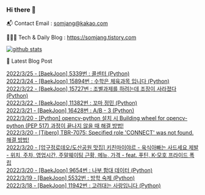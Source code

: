 ### Hi there 👋

📬  Contact Email : somjang@kakao.com

👨🏻‍💻  Tech & Daily Blog : https://somjang.tistory.com

[![github stats](https://github-readme-stats.vercel.app/api?username=SOMJANG&show_icons=true&hide_border=False)](https://somjang.tistory.com)

🤩 Latest Blog Post

[2022/3/25 - [BaekJoon] 5339번 : 콜센터 (Python)](https://somjang.tistory.com/entry/BaekJoon-5339%EB%B2%88-%EC%BD%9C%EC%84%BC%ED%84%B0-Python) <br>
[2022/3/24 - [BaekJoon] 15894번 : 수학은 체육과목 입니다 (Python)](https://somjang.tistory.com/entry/BaekJoon-15894%EB%B2%88-%EC%88%98%ED%95%99%EC%9D%80-%EC%B2%B4%EC%9C%A1%EA%B3%BC%EB%AA%A9-%EC%9E%85%EB%8B%88%EB%8B%A4-Python) <br>
[2022/3/22 - [BaekJoon] 15727번 : 조별과제를 하려는데 조장이 사라졌다 (Python)](https://somjang.tistory.com/entry/BaekJoon-15727%EB%B2%88-%EC%A1%B0%EB%B3%84%EA%B3%BC%EC%A0%9C%EB%A5%BC-%ED%95%98%EB%A0%A4%EB%8A%94%EB%8D%B0-%EC%A1%B0%EC%9E%A5%EC%9D%B4-%EC%82%AC%EB%9D%BC%EC%A1%8C%EB%8B%A4-Python) <br>
[2022/3/22 - [BaekJoon] 11382번 : 꼬마 정민 (Python)](https://somjang.tistory.com/entry/BaekJoon-11382%EB%B2%88-%EA%BC%AC%EB%A7%88-%EC%A0%95%EB%AF%BC-Python) <br>
[2022/3/21 - [BaekJoon] 16428번 : A/B - 3 (Python)](https://somjang.tistory.com/entry/BaekJoon-16428%EB%B2%88-AB-3-Python) <br>
[2022/3/20 - [Python] opencv-python 설치 시 Building wheel for opencv-python (PEP 517) 과정이 끝나지 않을 때 해결 방법!](https://somjang.tistory.com/entry/Python-opencv-python-%EC%84%A4%EC%B9%98-%EC%8B%9C-Building-wheel-for-opencv-python-PEP-517-%EA%B3%BC%EC%A0%95%EC%9D%B4-%EB%81%9D%EB%82%98%EC%A7%80-%EC%95%8A%EC%9D%84-%EB%95%8C-%ED%95%B4%EA%B2%B0-%EB%B0%A9%EB%B2%95) <br>
[2022/3/20 - [Tibero] TBR-7075: Specified role 'CONNECT' was not found. 해결 방법!](https://somjang.tistory.com/entry/Tibero-TBR-7075-Specified-role-CONNECT-was-not-found-%ED%95%B4%EA%B2%B0-%EB%B0%A9%EB%B2%95) <br>
[2022/3/20 - [압구정로데오/도산공원 맛집] 키친마이야르 - 육식아빠는 사드세요 제발 - 위치, 주차, 영업시간, 주말웨이팅 근황, 메뉴, 가격 - feat. 푸틴, K-모호 프라이드 폭립](https://somjang.tistory.com/entry/%EC%95%95%EA%B5%AC%EC%A0%95%EB%A1%9C%EB%8D%B0%EC%98%A4%EB%8F%84%EC%82%B0%EA%B3%B5%EC%9B%90-%EB%A7%9B%EC%A7%91-%ED%82%A4%EC%B9%9C%EB%A7%88%EC%9D%B4%EC%95%BC%EB%A5%B4-%EC%9C%A1%EC%8B%9D%EC%95%84%EB%B9%A0%EB%8A%94-%EC%82%AC%EB%93%9C%EC%84%B8%EC%9A%94-%EC%A0%9C%EB%B0%9C-%EC%9C%84%EC%B9%98-%EC%A3%BC%EC%B0%A8-%EC%98%81%EC%97%85%EC%8B%9C%EA%B0%84-%EC%A3%BC%EB%A7%90%EC%9B%A8%EC%9D%B4%ED%8C%85-%EA%B7%BC%ED%99%A9-%EB%A9%94%EB%89%B4-%EA%B0%80%EA%B2%A9-feat-%ED%91%B8%ED%8B%B4-K-%EB%AA%A8%ED%98%B8-%ED%94%84%EB%9D%BC%EC%9D%B4%EB%93%9C-%ED%8F%AD%EB%A6%BD) <br>
[2022/3/20 - [BaekJoon] 9654번 : 나부 함대 데이터 (Python)](https://somjang.tistory.com/entry/BaekJoon-9654%EB%B2%88-%EB%82%98%EB%B6%80-%ED%95%A8%EB%8C%80-%EB%8D%B0%EC%9D%B4%ED%84%B0-Python) <br>
[2022/3/19 - [BaekJoon] 5532번 : 방학 숙제 (Python)](https://somjang.tistory.com/entry/BaekJoon-5532%EB%B2%88-%EB%B0%A9%ED%95%99-%EC%88%99%EC%A0%9C-Python) <br>
[2022/3/18 - [BaekJoon] 11942번 : 고려대는 사랑입니다 (Python)](https://somjang.tistory.com/entry/BaekJoon-11942%EB%B2%88-%EA%B3%A0%EB%A0%A4%EB%8C%80%EB%8A%94-%EC%82%AC%EB%9E%91%EC%9E%85%EB%8B%88%EB%8B%A4-Python) <br>
